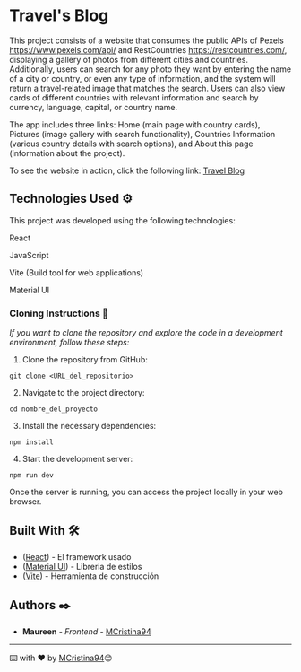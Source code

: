 # Travel's Blog

This project consists of a website that consumes the public APIs of Pexels https://www.pexels.com/api/ and RestCountries https://restcountries.com/, displaying a gallery of photos from different cities and countries. Additionally, users can search for any photo they want by entering the name of a city or country, or even any type of information, and the system will return a travel-related image that matches the search. Users can also view cards of different countries with relevant information and search by currency, language, capital, or country name.

The app includes three links: Home (main page with country cards), Pictures (image gallery with search functionality), Countries Information (various country details with search options), and About this page (information about the project).

To see the website in action, click the following link: [Travel Blog](https://travel-blog-sandy-seven.vercel.app/_)

## Technologies Used ⚙️

This project was developed using the following technologies:

React

JavaScript

Vite (Build tool for web applications)

Material UI

### Cloning Instructions 🔧

_If you want to clone the repository and explore the code in a development environment, follow these steps:_

1. Clone the repository from GitHub:

```
git clone <URL_del_repositorio>
```

2. Navigate to the project directory:

```
cd nombre_del_proyecto
```

3. Install the necessary dependencies:

```
npm install
```

4. Start the development server:

```
npm run dev
```

Once the server is running, you can access the project locally in your web browser.

## Built With 🛠️

- ([React](https://es.react.dev/learn/installation)) - El framework usado
- ([Material UI](https://mui.com/material-ui/getting-started/)) - Libreria de estilos
- ([Vite](https://es.vitejs.dev/guide/)) - Herramienta de construcción

## Authors ✒️

- **Maureen** - _Frontend_ - [MCristina94](https://github.com/MCristina94)

---

⌨️ with ❤️ by [MCristina94](https://github.com/MCristina94)😊
